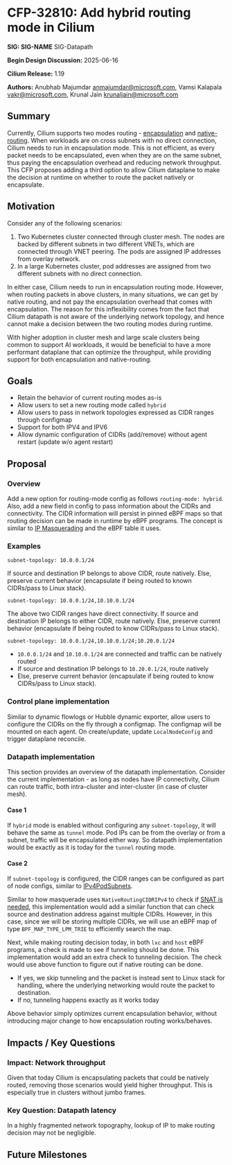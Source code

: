 # CFP-32810: Add hybrid routing mode in Cilium

**SIG: SIG-NAME** SIG-Datapath

**Begin Design Discussion:** 2025-06-16

**Cilium Release:** 1.19

**Authors:** Anubhab Majumdar <anmajumdar@microsoft.com>, Vamsi Kalapala <vakr@microsoft.com>, Krunal Jain <krunaljain@microsoft.com>

## Summary

Currently, Cilium supports two modes routing - [encapsulation](https://docs.cilium.io/en/stable/network/concepts/routing/#encapsulation) and [native-routing](https://docs.cilium.io/en/stable/network/concepts/routing/#native-routing). When workloads are on cross subnets with no direct connection, Cilium needs to run in encapsulation mode. This is not efficient, as every packet needs to be encapsulated, even when they are on the same subnet, thus paying the encapsulation overhead and reducing network throughput. This CFP proposes adding a third option to allow Cilium dataplane to make the decision at runtime on whether to route the packet natively or encapsulate.

## Motivation

Consider any of the following scenarios:

1. Two Kubernetes cluster connected through cluster mesh. The nodes are backed by different subnets in two different VNETs, which are connected through VNET peering. The pods are assigned IP addresses from overlay network.
2. In a large Kubernetes cluster, pod addresses are assigned from two different subnets with no direct connection.

In either case, Cilium needs to run in encapsulation routing mode. However, when routing packets in above clusters, in many situations, we can get by native routing, and not pay the encapsulation overhead that comes with encapsulation. The reason for this inflexibility comes from the fact that Cilium datapath is not aware of the underlying network topology, and hence cannot make a decision between the two routing modes during runtime.

With higher adoption in cluster mesh and large scale clusters being common to support AI workloads, it would be beneficial to have a more performant dataplane that can optimize the throughput, while providing support for both encapsulation and native-routing.

## Goals

* Retain the behavior of current routing modes as-is
* Allow users to set a new routing mode called `hybrid`
* Allow users to pass in network topologies expressed as CIDR ranges through configmap
* Support for both IPV4 and IPV6
* Allow dynamic configuration of CIDRs (add/remove) without agent restart (update w/o agent restart)

## Proposal

### Overview

Add a new option for routing-mode config as follows `routing-mode: hybrid`. Also, add a new field in config to pass information about the CIDRs and connectivity. The CIDR information will persist in pinned eBPF maps so that routing decision can be made in runtime by eBPF programs. The concept is similar to [IP Masquerading](https://docs.cilium.io/en/stable/network/concepts/masquerading/#ebpf-based) and the eBPF table it uses.

### Examples

```
subnet-topology: 10.0.0.1/24
```

If source and destination IP belongs to above CIDR, route natively. Else, preserve current behavior (encapsulate if being routed to known CIDRs/pass to Linux stack).

```
subnet-topology: 10.0.0.1/24,10.10.0.1/24
```

The above two CIDR ranges have direct connectivity. If source and destination IP belongs to either CIDR, route natively. Else, preserve current behavior (encapsulate if being routed to know CIDRs/pass to Linux stack).
```
subnet-topology: 10.0.0.1/24,10.10.0.1/24;10.20.0.1/24
```

* `10.0.0.1/24` and `10.10.0.1/24` are connected and traffic can be natively routed
* If source and destination IP belongs to `10.20.0.1/24`, route natively
* Else, preserve current behavior (encapsulate if being routed to know CIDRs/pass to Linux stack).

### Control plane implementation

Similar to dynamic flowlogs or Hubble dynamic exporter, allow users to configure the CIDRs on the fly through a configmap. The configmap will be mounted on each agent. On create/update, update `LocalNodeConfig` and trigger dataplane reconcile.

### Datapath implementation

This section provides an overview of the datapath implementation. Consider the current implementation - as long as nodes have IP connectivity, Cilium can route traffic, both intra-cluster and inter-cluster (in case of cluster mesh). 

#### Case 1

If `hybrid` mode is enabled without configuring any `subnet-topology`, it will behave the same as `tunnel` mode. Pod IPs can be from the overlay or from a subnet, traffic will be encapsulated either way. So datapath implementation would be exactly as it is today for the `tunnel` routing mode.

#### Case 2

If `subnet-topology` is configured, the CIDR ranges can be configured as part of node configs, similar to [IPv4PodSubnets](https://github.com/cilium/cilium/blob/f78aca7b5dff52e6d07723f6577dd0d3f913fea6/pkg/datapath/types/node.go#L177).

Similar to how masquerade uses `NativeRoutingCIDRIPv4` to check if [SNAT is needed](https://github.com/cilium/cilium/blob/f78aca7b5dff52e6d07723f6577dd0d3f913fea6/bpf/lib/nat.h#L713), this implementation would add a similar function that can check source and destination address against multiple CIDRs. However, in this case, since we will be storing multiple CIDRs, we will use an eBPF map of type `BPF_MAP_TYPE_LPM_TRIE` to efficiently search the map. 

Next, while making routing decision today, in both `lxc` and `host` eBPF programs, a check is made to see if tunneling should be done. This implementation would add an extra check to tunneling decision. The check would use above function to figure out if native routing can be done. 
- If yes, we skip tunneling and the packet is instead sent to Linux stack for handling, where the underlying networking would route the packet to destination. 
- If no, tunneling happens exactly as it works today 

Above behavior simply optimizes current encapsulation behavior, without introducing major change to how encapsulation routing works/behaves. 

## Impacts / Key Questions

### Impact: Network throughput

Given that today Cilium is encapsulating packets that could be natively routed, removing those scenarios would yield higher throughput. This is especially true in clusters without jumbo frames.

### Key Question: Datapath latency

In a highly fragmented network topography, lookup of IP to make routing decision may not be negligible.

## Future Milestones
